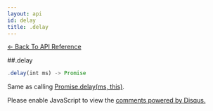 ```yaml
---
layout: api
id: delay
title: .delay
---
```



[← Back To API Reference](/docs/api-reference.html)
<div class="api-code-section"><markdown>
##.delay

```js
.delay(int ms) -> Promise
```

Same as calling [Promise.delay(ms, this)](.).
</markdown></div>

<div id="disqus_thread"></div>
<script type="text/javascript">
    var disqus_title = ".delay";
    var disqus_shortname = "bluebirdjs";
    var disqus_identifier = "disqus-id-delay";
    
    (function() {
        var dsq = document.createElement("script"); dsq.type = "text/javascript"; dsq.async = true;
        dsq.src = "//" + disqus_shortname + ".disqus.com/embed.js";
        (document.getElementsByTagName("head")[0] || document.getElementsByTagName("body")[0]).appendChild(dsq);
    })();
</script>
<noscript>Please enable JavaScript to view the <a href="https://disqus.com/?ref_noscript" rel="nofollow">comments powered by Disqus.</a></noscript>